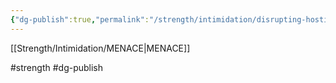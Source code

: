 ```yaml
---
{"dg-publish":true,"permalink":"/strength/intimidation/disrupting-hostility/"}
---
```


[[Strength/Intimidation/MENACE\|MENACE]]

#strength #dg-publish